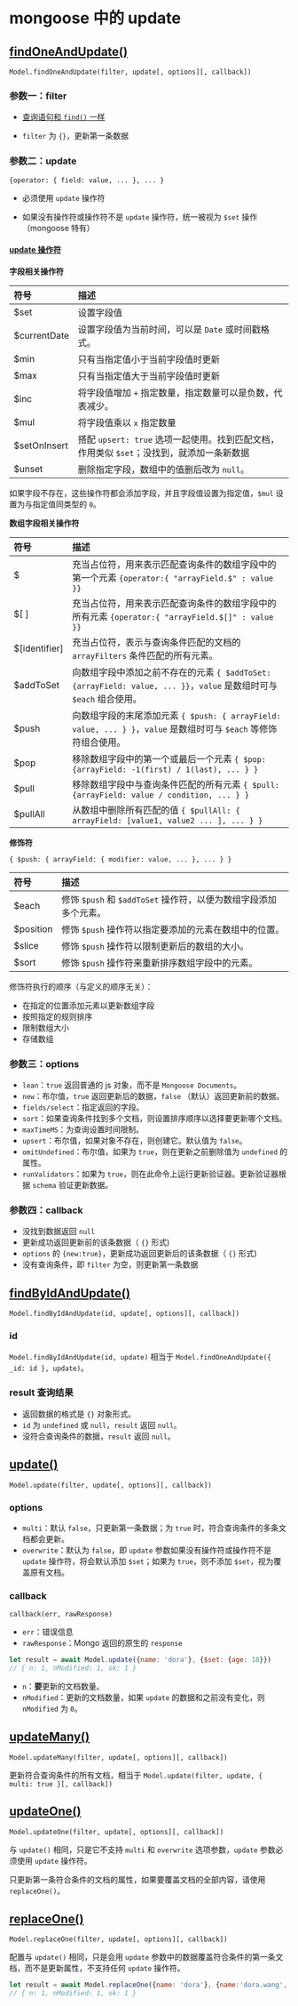 # mongoose 中的 update

## [findOneAndUpdate()](https://mongoosejs.com/docs/api.html#model_Model.findOneAndUpdate)

`Model.findOneAndUpdate(filter, update[, options][, callback])`

### 参数一：filter

- [查询语句和 `find()` 一样](https://segmentfault.com/a/1190000021010300)

- `filter` 为 `{}`，更新第一条数据

### 参数二：update

`{operator: { field: value, ... }, ... }`

- 必须使用 `update` 操作符

- 如果没有操作符或操作符不是 `update` 操作符，统一被视为 `$set` 操作（mongoose 特有）

#### [update 操作符](https://docs.mongodb.com/manual/reference/operator/update/#id1)

**字段相关操作符**

符号 | 描述
:- | :-
$set | 设置字段值
$currentDate | 设置字段值为当前时间，可以是 `Date` 或时间戳格式。
$min | 只有当指定值小于当前字段值时更新
$max | 只有当指定值大于当前字段值时更新
$inc | 将字段值增加 `+` 指定数量，指定数量可以是负数，代表减少。
$mul | 将字段值乘以 `x` 指定数量
$setOnInsert | 搭配 `upsert: true` 选项一起使用。找到匹配文档，作用类似 `$set`；没找到，就添加一条新数据
$unset | 删除指定字段，数组中的值删后改为 `null`。

如果字段不存在，这些操作符都会添加字段，并且字段值设置为指定值，`$mul` 设置为与指定值同类型的 `0`。

**数组字段相关操作符**

符号 | 描述
:- | :-
$ | 充当占位符，用来表示匹配查询条件的数组字段中的第一个元素 `{operator:{ "arrayField.$" : value }}`
$[ ] | 充当占位符，用来表示匹配查询条件的数组字段中的所有元素 `{operator:{ "arrayField.$[]" : value }}`
$[identifier] | 充当占位符，表示与查询条件匹配的文档的 `arrayFilters` 条件匹配的所有元素。
$addToSet | 向数组字段中添加之前不存在的元素 `{ $addToSet: {arrayField: value, ... }}`，`value` 是数组时可与 `$each` 组合使用。
$push | 向数组字段的末尾添加元素 `{ $push: { arrayField: value, ... } }`，`value` 是数组时可与 `$each` 等修饰符组合使用。
$pop | 移除数组字段中的第一个或最后一个元素 `{ $pop: {arrayField: -1(first) / 1(last), ... } }`
$pull | 移除数组字段中与查询条件匹配的所有元素 `{ $pull: {arrayField: value / condition, ... } }`
$pullAll | 从数组中删除所有匹配的值 `{ $pullAll: { arrayField: [value1, value2 ... ], ... } }`

**修饰符**

`{ $push: { arrayField: { modifier: value, ... }, ... } }`

符号 | 描述
:- | :-
$each | 修饰 `$push` 和 `$addToSet` 操作符，以便为数组字段添加多个元素。
$position | 修饰 `$push` 操作符以指定要添加的元素在数组中的位置。
$slice | 修饰 `$push` 操作符以限制更新后的数组的大小。
$sort | 修饰 `$push` 操作符来重新排序数组字段中的元素。

修饰符执行的顺序（与定义的顺序无关）：

- 在指定的位置添加元素以更新数组字段
- 按照指定的规则排序
- 限制数组大小
- 存储数组

### 参数三：options

- `lean`：`true` 返回普通的 js 对象，而不是 `Mongoose Documents`。
- `new`：布尔值，`true` 返回更新后的数据，`false` （默认）返回更新前的数据。
- `fields/select`：指定返回的字段。
- `sort`：如果查询条件找到多个文档，则设置排序顺序以选择要更新哪个文档。
- `maxTimeMS`：为查询设置时间限制。
- `upsert`：布尔值，如果对象不存在，则创建它。默认值为 `false`。
- `omitUndefined`：布尔值，如果为 `true`，则在更新之前删除值为 `undefined` 的属性。
- `runValidators`：如果为 `true`，则在此命令上运行更新验证器。更新验证器根据 `schema` 验证更新数据。

### 参数四：callback

- 没找到数据返回 `null`
- 更新成功返回更新前的该条数据（ `{}` 形式)
- `options` 的 `{new:true}`，更新成功返回更新后的该条数据（ `{}` 形式)
- 没有查询条件，即 `filter` 为空，则更新第一条数据

## [findByIdAndUpdate()](https://mongoosejs.com/docs/api/model.html#model_Model.findByIdAndUpdate)

`Model.findByIdAndUpdate(id, update[, options][, callback])`

### id

`Model.findByIdAndUpdate(id, update)` 相当于 `Model.findOneAndUpdate({ _id: id }, update)`。

### result 查询结果

- 返回数据的格式是 `{}` 对象形式。
- `id` 为 `undefined` 或 `null`，`result` 返回 `null`。
- 没符合查询条件的数据，`result` 返回 `null`。

## [update()](https://mongoosejs.com/docs/api/model.html#model_Model.update)

`Model.update(filter, update[, options][, callback])`

### options

- `multi`：默认 `false`，只更新第一条数据；为 `true` 时，符合查询条件的多条文档都会更新。
- `overwrite`：默认为 `false`，即 `update` 参数如果没有操作符或操作符不是 `update` 操作符，将会默认添加 `$set`；如果为 `true`，则不添加 `$set`，视为覆盖原有文档。

### callback

`callback(err, rawResponse)`

- `err`：错误信息
- `rawResponse`：Mongo 返回的原生的 `response`

```js
let result = await Model.update({name: 'dora'}, {$set: {age: 18}})
// { n: 1, nModified: 1, ok: 1 }
```

- `n`：**要**更新的文档数量。 
- `nModified`：更新的文档数量，如果 `update` 的数据和之前没有变化，则 `nModified` 为 `0`。

## [updateMany()](https://mongoosejs.com/docs/api/model.html#model_Model.updateMany)

`Model.updateMany(filter, update[, options][, callback])`

更新符合查询条件的所有文档，相当于 `Model.update(filter, update, { multi: true }[, callback])`


## [updateOne()](https://mongoosejs.com/docs/api/model.html#model_Model.updateOne)

`Model.updateOne(filter, update[, options][, callback])`

与 `update()` 相同，只是它不支持 `multi` 和 `overwrite` 选项参数，`update` 参数必须使用 `update` 操作符。

只更新第一条符合条件的文档的属性，如果要覆盖文档的全部内容，请使用 `replaceOne()`。

## [replaceOne()](https://mongoosejs.com/docs/api/model.html#model_Model.replaceOne)

`Model.replaceOne(filter, update[, options][, callback])`

配置与 `update()` 相同，只是会用 `update` 参数中的数据覆盖符合条件的第一条文档，而不是更新属性，不支持任何 `update` 操作符。

```js
let result = await Model.replaceOne({name: 'dora'}, {name:'dora.wang', age: 18})
// { n: 1, nModified: 1, ok: 1 }
```
